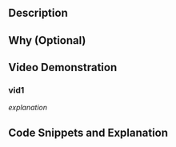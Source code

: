 
## Description

## Why (Optional)

## Video Demonstration


### vid1
*explanation*

## Code Snippets and Explanation
